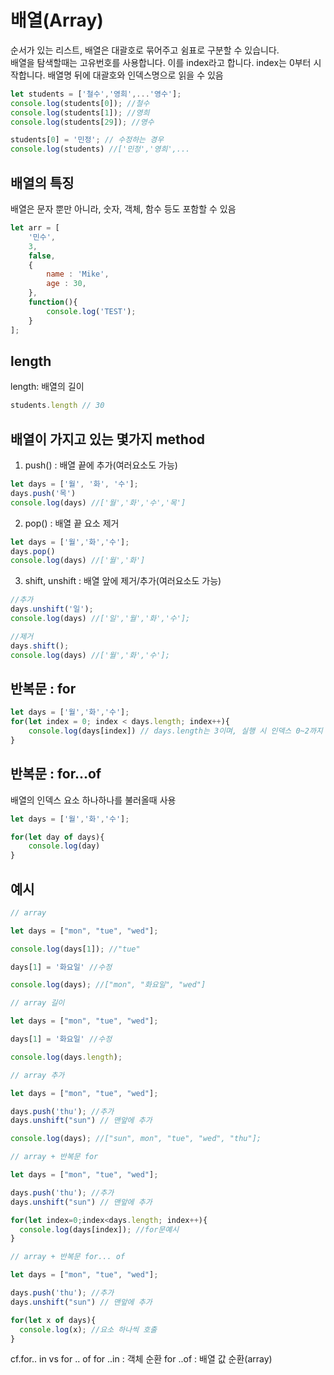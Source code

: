 # 배열(Array)
순서가 있는 리스트, 배열은 대괄호로 묶어주고 쉼표로 구분할 수 있습니다.  
배열을 탐색할때는 고유번호를 사용합니다. 이를 index라고 합니다.
index는 0부터 시작합니다. 배열명 뒤에 대괄호와 인덱스명으로 읽을 수 있음

``` js
let students = ['철수','영희',...'영수'];
console.log(students[0]); //철수
console.log(students[1]); //영희
console.log(students[29]); //영수

students[0] = '민정'; // 수정하는 경우
console.log(students) //['민정','영희',...
```
## 배열의 특징
배열은 문자 뿐만 아니라, 숫자, 객체, 함수 등도 포함할 수 있음

``` js
let arr = [
	'민수',
	3,
	false,
	{
		name : 'Mike',
		age : 30,
	},
	function(){
		console.log('TEST');
	}
];
```

## length
length: 배열의 길이
``` js
students.length // 30
```
## 배열이 가지고 있는 몇가지 method
1. push() : 배열 끝에 추가(여러요소도 가능)

``` js
let days = ['월', '화', '수'];
days.push('목')
console.log(days) //['월','화','수','목']
```

2. pop() : 배열 끝 요소 제거
``` js
let days = ['월','화','수'];
days.pop()
console.log(days) //['월','화']
```

3. shift, unshift : 배열 앞에 제거/추가(여러요소도 가능)

```js
//추가
days.unshift('일');
console.log(days) //['일','월','화','수'];

//제거
days.shift();
console.log(days) //['월','화','수'];
```

## 반복문 : for
``` js
let days = ['월','화','수'];
for(let index = 0; index < days.length; index++){
	console.log(days[index]) // days.length는 3이며, 실행 시 인덱스 0~2까지 반복함
}
```

## 반복문 : for...of
배열의 인덱스 요소 하나하나를 불러올때 사용
``` js
let days = ['월','화','수'];

for(let day of days){
	console.log(day)
}
```

## 예시
``` js
// array

let days = ["mon", "tue", "wed"];

console.log(days[1]); //"tue"

days[1] = '화요일' //수정

console.log(days); //["mon", "화요일", "wed"]
```

``` js
// array 길이

let days = ["mon", "tue", "wed"];

days[1] = '화요일' //수정

console.log(days.length);
```
``` js
// array 추가

let days = ["mon", "tue", "wed"];

days.push('thu'); //추가
days.unshift("sun") // 맨앞에 추가

console.log(days); //["sun", mon", "tue", "wed", "thu"];
```

``` js
// array + 반복문 for

let days = ["mon", "tue", "wed"];

days.push('thu'); //추가
days.unshift("sun") // 맨앞에 추가

for(let index=0;index<days.length; index++){
  console.log(days[index]); //for문예시
}
```

``` js
// array + 반복문 for... of

let days = ["mon", "tue", "wed"];

days.push('thu'); //추가
days.unshift("sun") // 맨앞에 추가

for(let x of days){
  console.log(x); //요소 하나씩 호출
}
```

cf.for.. in vs for .. of 
for ..in : 객체 순환
for ..of : 배열 값 순환(array)
